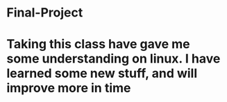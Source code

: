 # Final-Project

# Taking this class have gave me some understanding on linux. I have learned some new stuff, and will improve more in time
